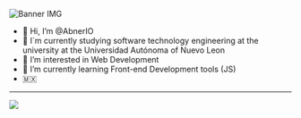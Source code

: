 ![Banner IMG](https://github.com/AbnerIO/Random/blob/main/Banner.png)

- 👋 Hi, I’m @AbnerIO
- 📱 I´m currently studying software technology engineering at the university at the Universidad Autónoma of Nuevo Leon 
- 👀 I’m interested in Web Development
- 🌱 I’m currently learning Front-end Development tools (JS)
- :mexico: 
--------------------------------------------------------------------------------------------------------------------------------------------------------------------
<img
  src="https://github-readme-stats.vercel.app/api/top-langs/?username=AbnerIO"
/>
